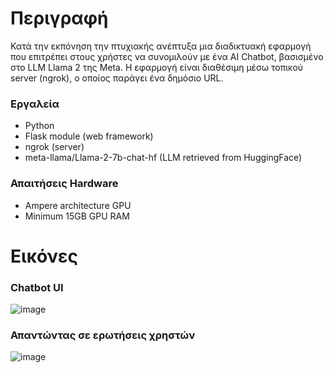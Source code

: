 # Περιγραφή
Κατά την εκπόνηση την πτυχιακής ανέπτυξα μια διαδικτυακή εφαρμογή που επιτρέπει στους χρήστες να συνομιλούν με ένα AI Chatbot, βασισμένο στο LLM Llama 2 της Meta. Η εφαρμογή είναι διαθέσιμη μέσω τοπικού server (ngrok), ο οποίος παράγει ένα δημόσιο URL.

### Εργαλεία
- Python
- Flask module (web framework)
- ngrok (server)
- meta-llama/Llama-2-7b-chat-hf (LLM retrieved from HuggingFace)

### Απαιτήσεις Hardware
- Ampere architecture GPU
- Minimum 15GB GPU RAM


# Εικόνες

### Chatbot UI
![image](https://github.com/user-attachments/assets/78b1aa8f-97d8-4f48-9955-638ebf5d7bc0)

### Απαντώντας σε ερωτήσεις χρηστών
![image](https://github.com/user-attachments/assets/59a3c635-afa2-45ef-8a84-f699a7a0e39b)
